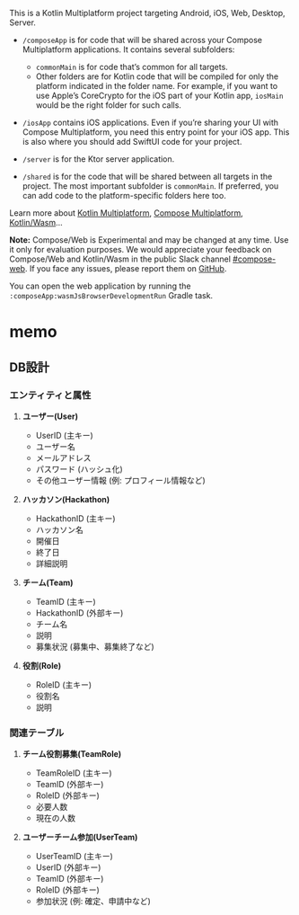 This is a Kotlin Multiplatform project targeting Android, iOS, Web, Desktop, Server.

* `/composeApp` is for code that will be shared across your Compose Multiplatform applications.
  It contains several subfolders:
  - `commonMain` is for code that’s common for all targets.
  - Other folders are for Kotlin code that will be compiled for only the platform indicated in the folder name.
    For example, if you want to use Apple’s CoreCrypto for the iOS part of your Kotlin app,
    `iosMain` would be the right folder for such calls.

* `/iosApp` contains iOS applications. Even if you’re sharing your UI with Compose Multiplatform, 
  you need this entry point for your iOS app. This is also where you should add SwiftUI code for your project.

* `/server` is for the Ktor server application.

* `/shared` is for the code that will be shared between all targets in the project.
  The most important subfolder is `commonMain`. If preferred, you can add code to the platform-specific folders here too.


Learn more about [Kotlin Multiplatform](https://www.jetbrains.com/help/kotlin-multiplatform-dev/get-started.html),
[Compose Multiplatform](https://github.com/JetBrains/compose-multiplatform/#compose-multiplatform),
[Kotlin/Wasm](https://kotl.in/wasm/)…

**Note:** Compose/Web is Experimental and may be changed at any time. Use it only for evaluation purposes.
We would appreciate your feedback on Compose/Web and Kotlin/Wasm in the public Slack channel [#compose-web](https://slack-chats.kotlinlang.org/c/compose-web).
If you face any issues, please report them on [GitHub](https://github.com/JetBrains/compose-multiplatform/issues).

You can open the web application by running the `:composeApp:wasmJsBrowserDevelopmentRun` Gradle task.

# memo
## DB設計


### エンティティと属性

1. **ユーザー(User)**
   - UserID (主キー)
   - ユーザー名
   - メールアドレス
   - パスワード (ハッシュ化)
   - その他ユーザー情報 (例: プロフィール情報など)

2. **ハッカソン(Hackathon)**
   - HackathonID (主キー)
   - ハッカソン名
   - 開催日
   - 終了日
   - 詳細説明

3. **チーム(Team)**
   - TeamID (主キー)
   - HackathonID (外部キー)
   - チーム名
   - 説明
   - 募集状況 (募集中、募集終了など)

4. **役割(Role)**
   - RoleID (主キー)
   - 役割名
   - 説明

### 関連テーブル

1. **チーム役割募集(TeamRole)**
   - TeamRoleID (主キー)
   - TeamID (外部キー)
   - RoleID (外部キー)
   - 必要人数
   - 現在の人数

2. **ユーザーチーム参加(UserTeam)**
   - UserTeamID (主キー)
   - UserID (外部キー)
   - TeamID (外部キー)
   - RoleID (外部キー)
   - 参加状況 (例: 確定、申請中など)
